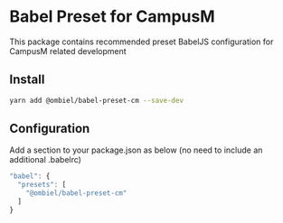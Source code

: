 # Babel Preset for CampusM

This package contains recommended preset BabelJS configuration for CampusM related development

## Install

```bash
yarn add @ombiel/babel-preset-cm --save-dev
```

## Configuration

Add a section to your package.json as below (no need to include an additional .babelrc)

```javascript
"babel": {
  "presets": [
    "@ombiel/babel-preset-cm"
  ]
}
```
